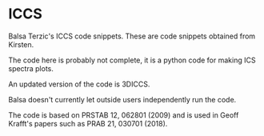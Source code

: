 # ICCS
Balsa Terzic's ICCS code snippets. These are code snippets obtained from Kirsten.

The code here is probably not complete, it is a python code for making ICS spectra plots.

An updated version of the code is 3DICCS. 

Balsa doesn't currently let outside users independently run the code.

The code is based on PRSTAB 12, 062801 (2009) and is used in Geoff Krafft's papers such as PRAB 21, 030701 (2018).
